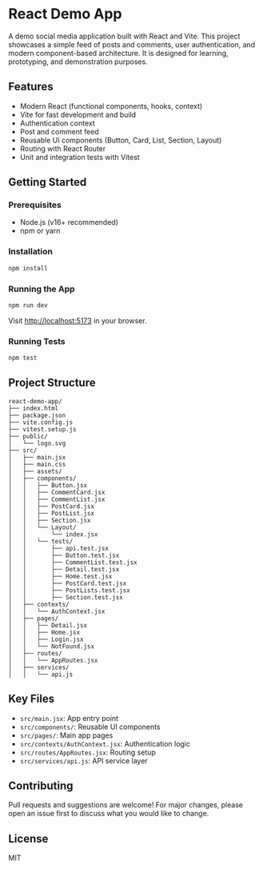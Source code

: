 # React Demo App

A demo social media application built with React and Vite. This project showcases a simple feed of posts and comments, user authentication, and modern component-based architecture. It is designed for learning, prototyping, and demonstration purposes.

## Features
- Modern React (functional components, hooks, context)
- Vite for fast development and build
- Authentication context
- Post and comment feed
- Reusable UI components (Button, Card, List, Section, Layout)
- Routing with React Router
- Unit and integration tests with Vitest

## Getting Started

### Prerequisites
- Node.js (v16+ recommended)
- npm or yarn

### Installation
```sh
npm install
```

### Running the App
```sh
npm run dev
```
Visit [http://localhost:5173](http://localhost:5173) in your browser.

### Running Tests
```sh
npm test
```

## Project Structure
```
react-demo-app/
├── index.html
├── package.json
├── vite.config.js
├── vitest.setup.js
├── public/
│   └── logo.svg
├── src/
│   ├── main.jsx
│   ├── main.css
│   ├── assets/
│   ├── components/
│   │   ├── Button.jsx
│   │   ├── CommentCard.jsx
│   │   ├── CommentList.jsx
│   │   ├── PostCard.jsx
│   │   ├── PostList.jsx
│   │   ├── Section.jsx
│   │   └── Layout/
│   │       └── index.jsx
│   │   └── tests/
│   │       ├── api.test.jsx
│   │       ├── Button.test.jsx
│   │       ├── CommentList.test.jsx
│   │       ├── Detail.test.jsx
│   │       ├── Home.test.jsx
│   │       ├── PostCard.test.jsx
│   │       ├── PostLists.test.jsx
│   │       ├── Section.test.jsx
│   ├── contexts/
│   │   └── AuthContext.jsx
│   ├── pages/
│   │   ├── Detail.jsx
│   │   ├── Home.jsx
│   │   ├── Login.jsx
│   │   └── NotFound.jsx
│   ├── routes/
│   │   └── AppRoutes.jsx
│   ├── services/
│   │   └── api.js
```

## Key Files
- `src/main.jsx`: App entry point
- `src/components/`: Reusable UI components
- `src/pages/`: Main app pages
- `src/contexts/AuthContext.jsx`: Authentication logic
- `src/routes/AppRoutes.jsx`: Routing setup
- `src/services/api.js`: API service layer

## Contributing
Pull requests and suggestions are welcome! For major changes, please open an issue first to discuss what you would like to change.

## License
MIT

